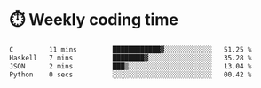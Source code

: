 
# :stopwatch: Weekly coding time
<!--START_SECTION:waka-->

```txt
C         11 mins         ████████████▓░░░░░░░░░░░░   51.25 %
Haskell   7 mins          ████████▓░░░░░░░░░░░░░░░░   35.28 %
JSON      2 mins          ███▒░░░░░░░░░░░░░░░░░░░░░   13.04 %
Python    0 secs          ░░░░░░░░░░░░░░░░░░░░░░░░░   00.42 %
```

<!--END_SECTION:waka-->


<!-- <p> <img src="https://github-readme-stats.vercel.app/api?username=cozgerest&show_icons=true&hide_border=false" />  </p> -->

